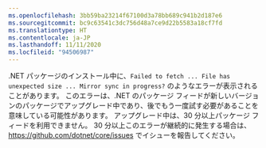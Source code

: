 ```yaml
---
ms.openlocfilehash: 3bb59ba23214f67100d3a78bb689c941b2d187e6
ms.sourcegitcommit: bc9c63541c3dc756d48a7ce9d22b5583a18cf7fd
ms.translationtype: HT
ms.contentlocale: ja-JP
ms.lasthandoff: 11/11/2020
ms.locfileid: "94506987"
---
```


.NET パッケージのインストール中に、`Failed to fetch ... File has unexpected size ... Mirror sync in progress?` のようなエラーが表示されることがあります。 このエラーは、.NET のパッケージ フィードが新しいバージョンのパッケージでアップグレード中であり、後でもう一度試す必要があることを意味している可能性があります。 アップグレード中は、30 分以上パッケージ フィードを利用できません。 30 分以上このエラーが継続的に発生する場合は、<https://github.com/dotnet/core/issues> でイシューを報告してください。
